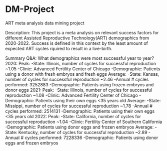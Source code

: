 # DM-Project
ART meta analysis data mining project

Description: This project is a meta analysis on relevant success factors for different Assisted Reproductive Technology(ART) demographics from 2020-2022. Success is defined in this context by the least amount of expected ART cycles rquired to result in a live-birth.

Summary Q&A:
What demographics were most successful year to year?
2020:
Peak:
-State: Illinois, number of cycles for successful reproduction ~1.05
-Clinic: Advanced Fertility Center of Chicago
-Demographic: Patients using a donor with fresh embryos and fresh eggs
Average:
-State: Kansas, number of cycles for successful reproduction ~2.46
-Annual # cycles performed: 3252883
-Demographic: Patients using frozen embryos and donor eggs
2021:
Peak:
-State: Illinois, number of cycles for successful reproduction ~1.08
-Clinic: Advanced Fertility Center of Chicago
-Demographic: Patients using their own eggs <35 years old
Average:
-State: Missippi, number of cycles for successful reproduction ~1.78
-Annual # cycles performed: 2514131
-Demographic: Patients using their own eggs <35 years old
2022:
Peak:
-State: California, number of cycles for successful reproduction ~1.04
-Clinic: Fertility Center of Southern California
-Demographic: Patients using donor eggs and frozen embryos
Average:
-State: Kentucky, number of cycles for successful reproduction ~2.89
-Annual # cycles performed: 7228336
-Demographic: Patients using donor eggs and frozen embryos
